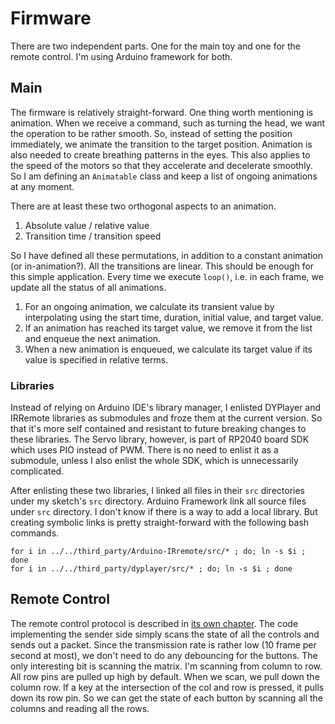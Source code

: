 # Firmware

There are two independent parts. One for the main toy and one for the remote control. I'm using Arduino framework for both.

## Main

The firmware is relatively straight-forward. One thing worth mentioning is animation. When we receive a command, such as turning the head, we want the operation to be rather smooth. So, instead of setting the position immediately, we animate the transition to the target position. Animation is also needed to create breathing patterns in the eyes. This also applies to the speed of the motors so that they accelerate and decelerate smoothly. So I am defining an `Animatable` class and keep a list of ongoing animations at any moment.

There are at least these two orthogonal aspects to an animation.
1. Absolute value / relative value
1. Transition time / transition speed

So I have defined all these permutations, in addition to a constant animation (or in-animation?). All the transitions are linear. This should be enough for this simple application. Every time we execute `loop()`, i.e. in each frame, we update all the status of all animations.

1. For an ongoing animation, we calculate its transient value by interpolating using the start time, duration, initial value, and target value.
1. If an animation has reached its target value, we remove it from the list and enqueue the next animation.
1. When a new animation is enqueued, we calculate its target value if its value is specified in relative terms.

### Libraries

Instead of relying on Arduino IDE's library manager, I enlisted DYPlayer and IRRemote libraries as submodules and froze them at the current version. So that it's more self contained and resistant to future breaking changes to these libraries. The Servo library, however, is part of RP2040 board SDK which uses PIO instead of PWM. There is no need to enlist it as a submodule, unless I also enlist the whole SDK, which is unnecessarily complicated.

After enlisting these two libraries, I linked all files in their `src` directories under my sketch's `src` directory. Arduino Framework link all source files under `src` directory. I don't know if there is a way to add a local library. But creating symbolic links is pretty straight-forward with the following bash commands.

```
for i in ../../third_party/Arduino-IRremote/src/* ; do; ln -s $i ; done
for i in ../../third_party/dyplayer/src/* ; do; ln -s $i ; done
```

## Remote Control

The remote control protocol is described in [its own chapter](./remote_protocol.md). The code implementing the sender side simply scans the state of all the controls and sends out a packet. Since the transmission rate is rather low (10 frame per second at most), we don't need to do any debouncing for the buttons. The only interesting bit is scanning the matrix. I'm scanning from column to row. All row pins are pulled up high by default. When we scan, we pull down the column row. If a key at the intersection of the col and row is pressed, it pulls down its row pin. So we can get the state of each button by scanning all the columns and reading all the rows.
